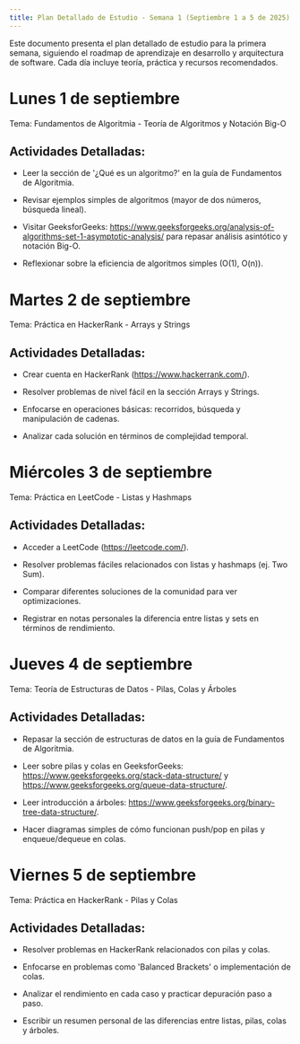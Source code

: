 ```yaml
---
title: Plan Detallado de Estudio - Semana 1 (Septiembre 1 a 5 de 2025)
---
```


Este documento presenta el plan detallado de estudio para la primera
semana, siguiendo el roadmap de aprendizaje en desarrollo y arquitectura
de software. Cada día incluye teoría, práctica y recursos recomendados.

# Lunes 1 de septiembre

Tema: Fundamentos de Algoritmia - Teoría de Algoritmos y Notación Big-O

## Actividades Detalladas:

-   Leer la sección de \'¿Qué es un algoritmo?\' en la guía de
    Fundamentos de Algoritmia.

-   Revisar ejemplos simples de algoritmos (mayor de dos números,
    búsqueda lineal).

-   Visitar GeeksforGeeks:
    https://www.geeksforgeeks.org/analysis-of-algorithms-set-1-asymptotic-analysis/
    para repasar análisis asintótico y notación Big-O.

-   Reflexionar sobre la eficiencia de algoritmos simples (O(1), O(n)).

# Martes 2 de septiembre

Tema: Práctica en HackerRank - Arrays y Strings

## Actividades Detalladas:

-   Crear cuenta en HackerRank (https://www.hackerrank.com/).

-   Resolver problemas de nivel fácil en la sección Arrays y Strings.

-   Enfocarse en operaciones básicas: recorridos, búsqueda y
    manipulación de cadenas.

-   Analizar cada solución en términos de complejidad temporal.

# Miércoles 3 de septiembre

Tema: Práctica en LeetCode - Listas y Hashmaps

## Actividades Detalladas:

-   Acceder a LeetCode (https://leetcode.com/).

-   Resolver problemas fáciles relacionados con listas y hashmaps (ej.
    Two Sum).

-   Comparar diferentes soluciones de la comunidad para ver
    optimizaciones.

-   Registrar en notas personales la diferencia entre listas y sets en
    términos de rendimiento.

# Jueves 4 de septiembre

Tema: Teoría de Estructuras de Datos - Pilas, Colas y Árboles

## Actividades Detalladas:

-   Repasar la sección de estructuras de datos en la guía de Fundamentos
    de Algoritmia.

-   Leer sobre pilas y colas en GeeksforGeeks:
    https://www.geeksforgeeks.org/stack-data-structure/ y
    https://www.geeksforgeeks.org/queue-data-structure/.

-   Leer introducción a árboles:
    https://www.geeksforgeeks.org/binary-tree-data-structure/.

-   Hacer diagramas simples de cómo funcionan push/pop en pilas y
    enqueue/dequeue en colas.

# Viernes 5 de septiembre

Tema: Práctica en HackerRank - Pilas y Colas

## Actividades Detalladas:

-   Resolver problemas en HackerRank relacionados con pilas y colas.

-   Enfocarse en problemas como \'Balanced Brackets\' o implementación
    de colas.

-   Analizar el rendimiento en cada caso y practicar depuración paso a
    paso.

-   Escribir un resumen personal de las diferencias entre listas, pilas,
    colas y árboles.
